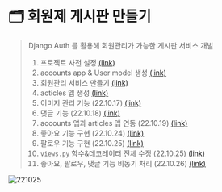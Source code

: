 # 🗂️ 회원제 게시판 만들기

> Django Auth 를 활용해 회원관리가 가능한 게시판 서비스 개발
>
> 
>
> 1. 프로젝트 사전 설정 [(link)](https://github.com/code-sum/TIL/blob/master/notes/dj_modelform2.md)
> 2. accounts app & User model 생성 [(link)](https://github.com/code-sum/TIL/blob/master/notes/dj_auth.md)
> 3. 회원관리 서비스 만들기 [(link)](https://github.com/code-sum/TIL/blob/master/notes/dj_member.md)
> 4. acticles 앱 생성 [(link)](https://github.com/code-sum/TIL/blob/master/notes/dj_modelform2.md)
> 5. 이미지 관리 기능 (22.10.17) [(link)](https://github.com/code-sum/TIL/blob/master/notes/dj_image.md)
> 6. 댓글 기능 (22.10.18) [(link)](https://github.com/code-sum/TIL/blob/master/notes/dj_rdbms1.md)
> 7. accounts 앱과 articles 앱 연동 (22.10.19) [(link)](https://github.com/code-sum/TIL/blob/master/notes/dj_rdbms2.md)
> 8. 좋아요 기능 구현 (22.10.24) [(link)](https://github.com/code-sum/TIL/blob/master/notes/dj_rdbms3.md)
> 9. 팔로우 기능 구현 (22.10.25) [(link)](https://github.com/code-sum/TIL/blob/master/notes/dj_rdbms4.md)
> 10. `views.py` 함수&데코레이터 전체 수정 (22.10.25) [(link)](https://github.com/code-sum/TIL/blob/master/notes/dj_views.md)
> 11. 좋아요, 팔로우, 댓글 기능 비동기 처리 (22.10.26) [(link)](https://github.com/code-sum/TIL/blob/master/notes/dj_axios.md)



![221025](https://user-images.githubusercontent.com/106902415/197788554-64980103-5624-41b5-829d-87ff93dea4b7.gif)

